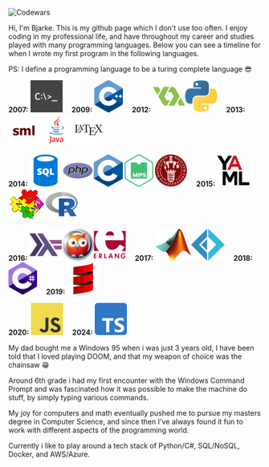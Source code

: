![Codewars](https://github.r2v.ch/codewars?user=Pjuske&stroke=green)

Hi, I'm Bjarke. This is my github page which I don't use too often. I enjoy coding in my professional life, and have throughout my career and studies played with many programming languages. Below you can see a timeline for when I wrote my first program in the following languages.

PS: I define a programming language to be a turing complete language :sunglasses:

  **2007:** <img src="icons/Batch.png" title="Batch"/>&emsp;
  **2009:** <img src="icons/C++.png" title="C++"/>&emsp;
  **2012:** <img src="icons/GML.png" title="GML"/><img src="icons/Python.png" title="Python"/>&emsp;
  **2013:** <img src="icons/SML.png" title="SML"/><img src="icons/Java.png" title="Java"/><img src="icons/LaTeX.png" title="LaTeX"/>&emsp;
  
  **2014:** <img src="icons/SQL.png" title="SQL"/><img src="icons/PHP.png" title="PHP"/><img src="icons/C.png" title="C"/><img src="icons/MIPS Assembly.png" title="MIPS Assembly"/><img src="icons/FASTO.png" title="FASTO"/>&emsp;
  **2015:** <img src="icons/YAML.png" title="YAML"/><img src="icons/NuSMV.gif" title="NuSMV"/><img src="icons/R.png" title="R"/>&emsp;
  
  **2016:** <img src="icons/Haskell.png" title="Haskell"/><img src="icons/Prolog.png" title="Prolog"/><img src="icons/Erlang.png" title="Erlang"/>&emsp;
  **2017:** <img src="icons/MATLAB.png" title="MATLAB"/><img src="icons/Fsharp.png" title="F#"/>&emsp;
  **2018:** <img src="icons/Csharp.png" title="C#"/>&emsp;
  **2019:** <img src="icons/Scala.png" title="Scala"/>&emsp;
  
  **2020:** <img src="icons/JavaScript.png" title="JavaScript"/>&emsp;
  **2024:** <img src="icons/TypeScript.png" title="TypeScript"/>

My dad bought me a Windows 95 when i was just 3 years old, I have been told that I loved playing DOOM, and that my weapon of choice was the chainsaw :grin:

Around 6th grade i had my first encounter with the Windows Command Prompt and was fascinated how it was possible to make the machine do stuff, by simply typing various commands.

My joy for computers and math eventually pushed me to pursue my masters degree in Computer Science, and since then I've always found it fun to work with different aspects of the programming world.


Currently i like to play around a tech stack of Python/C#, SQL/NoSQL, Docker, and AWS/Azure.
